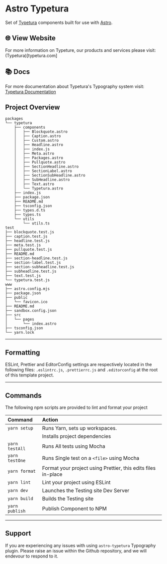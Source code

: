 # Astro Typetura  

Set of [Typetura](typetura.com) components built for use with [Astro](astro.build).

## 🌐 View Website

For more information on Typeture, our products and services please visit: (Typetura)[typetura.com]
## 📚 Docs

For more documentation about Typetura's Typography system visit: [Typetura Documentation]()
## Project Overview

```tree
packages
└── typetura
    ├── components
    │   ├── Blockquote.astro
    │   ├── Caption.astro
    │   ├── Custom.astro
    │   ├── Headline.astro
    │   ├── index.js
    │   ├── Meta.astro
    │   ├── Packages.astro
    │   ├── Pullquote.astro
    │   ├── SectionHeadline.astro
    │   ├── SectionLabel.astro
    │   ├── SectionSubHeadline.astro
    │   ├── SubHeadline.astro
    │   ├── Text.astro
    │   └── Typetura.astro
    ├── index.js
    ├── package.json
    ├── README.md
    ├── tsconfig.json
    ├── types.d.ts
    ├── types.ts
    └── utils
        └── utils.ts
test
├── blockquote.test.js
├── caption.test.js
├── headline.test.js
├── meta.test.js
├── pullquote.test.js
├── README.md
├── section-headline.test.js
├── section-label.test.js
├── section-subheadline.test.js
├── subheadline.test.js
├── text.test.js
└── typetura.test.js
www
├── astro.config.mjs
├── package.json
├── public
│   └── favicon.ico
├── README.md
├── sandbox.config.json
├── src
│   └── pages
│       └── index.astro
├── tsconfig.json
└── yarn.lock
```
----

## Formatting

ESLint, Prettier and EditorConfig settings are respectively located in the following files: `.eslintrc.js`, `.prettierrc.js` and `.editorconfig` at the root of this template project.

---

## Commands

The following npm scripts are provided to lint and format your project

| Command        | Action                                                        |
| :--------------| :------------------------------------------------------------ |
| `yarn setup`   | Runs Yarn, sets up workspaces.                                |
|                | Installs project dependencies                                 |
| `yarn testAll` | Runs All tests using Mocha                                    |
| `yarn testOne` | Runs Single test on a `<file>` using Mocha                    |
| `yarn format`  | Format your project using Prettier, this edits files in-place |
| `yarn lint`    | Lint your project using ESLint                                |
| `yarn dev`     | Launches the Testing site Dev Server                          |
| `yarn build`   | Builds the Testing site                                       |
| `yarn publish` | Publish Component to NPM                                      |

---

## Support

If you are experiencing any issues with using `astro-typetura` Typography plugin. Please raise an issue within the Github repository, and we will endevour to respond to it.


